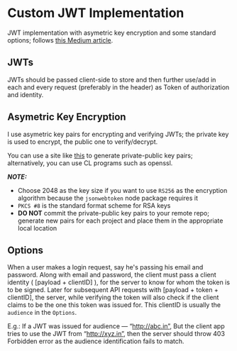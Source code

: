 # Custom JWT Implementation

JWT implementation with asymetric key encryption and some standard options; follows
[this Medium article](https://siddharthac6.medium.com/json-web-token-jwt-the-right-way-of-implementing-with-node-js-65b8915d550e).

## JWTs

JWTs should be passed client-side to store and then further use/add in each and every request (preferably in the header) as Token of authorization and identity.

## Asymetric Key Encryption

I use asymetric key pairs for encrypting and verifying JWTs; the private key is used
to encrypt, the public one to verify/decrypt.

You can use a site like [this](https://www.csfieldguide.org.nz/en/interactives/rsa-key-generator/)
to generate private-public key pairs; alternatively, you can use CL programs such as openssl.

**_NOTE:_**

-   Choose 2048 as the key size if you want to use `RS256` as the encryption algorithm because the `jsonwebtoken` node package requires it
-   `PKCS #8` is the standard format scheme for RSA keys
-   **DO NOT** commit the private-public key pairs to your remote repo; generate new pairs for each project and place them in the appropriate local location

## Options

When a user makes a login request, say he's passing his email and password. Along with email
and password, the client must pass a client identity ( [payload + clientID] ), for the server
to know for whom the token is to be signed.
Later for subsequent API requests with [payload + token + clientID], the server, while
verifying the token will also check if the client claims to be the one this token was issued
for. This clientID is usually the `audience` in the `Options`.

E.g.: If a JWT was issued for audience — “http://abc.in”, But the client app tries to use the
JWT from “http://xyz.in”, then the server should throw 403 Forbidden error as the audience
identification fails to match.
